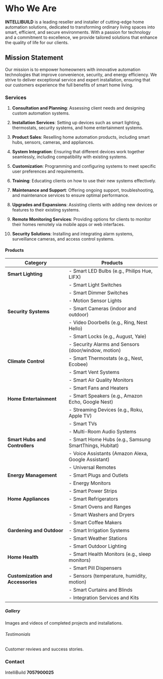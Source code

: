 # Who We Are

**INTELLIBUILD** is a leading reseller and installer of cutting-edge home automation solutions, dedicated to transforming ordinary living spaces into smart, efficient, and secure environments. With a passion for technology and a commitment to excellence, we provide tailored solutions that enhance the quality of life for our clients.


## Mission Statement

Our mission is to empower homeowners with innovative automation technologies that improve convenience, security, and energy efficiency. We strive to deliver exceptional service and expert installation, ensuring that our customers experience the full benefits of smart home living.

### Services

1. **Consultation and Planning**: Assessing client needs and designing custom automation systems.

2. **Installation Services**: Setting up devices such as smart lighting, thermostats, security systems, and home entertainment systems.

3. **Product Sales**: Reselling home automation products, including smart hubs, sensors, cameras, and appliances.

4. **System Integration**: Ensuring that different devices work together seamlessly, including compatibility with existing systems.

5. **Customization**: Programming and configuring systems to meet specific user preferences and requirements.

6. **Training**: Educating clients on how to use their new systems effectively.

7. **Maintenance and Support**: Offering ongoing support, troubleshooting, and maintenance services to ensure optimal performance.

8. **Upgrades and Expansions**: Assisting clients with adding new devices or features to their existing systems.

9. **Remote Monitoring Services**: Providing options for clients to monitor their homes remotely via mobile apps or web interfaces.

10. **Security Solutions**: Installing and integrating alarm systems, surveillance cameras, and access control systems.


#### Products


| **Category**               | **Products**                                                   |
|----------------------------|---------------------------------------------------------------|
| **Smart Lighting**         | - Smart LED Bulbs (e.g., Philips Hue, LIFX)                  |
|                            | - Smart Light Switches                                        |
|                            | - Smart Dimmer Switches                                       |
|                            | - Motion Sensor Lights                                        |
| **Security Systems**       | - Smart Cameras (indoor and outdoor)                          |
|                            | - Video Doorbells (e.g., Ring, Nest Hello)                   |
|                            | - Smart Locks (e.g., August, Yale)                           |
|                            | - Security Alarms and Sensors (door/window, motion)          |
| **Climate Control**        | - Smart Thermostats (e.g., Nest, Ecobee)                     |
|                            | - Smart Vent Systems                                          |
|                            | - Smart Air Quality Monitors                                  |
|                            | - Smart Fans and Heaters                                      |
| **Home Entertainment**     | - Smart Speakers (e.g., Amazon Echo, Google Nest)            |
|                            | - Streaming Devices (e.g., Roku, Apple TV)                   |
|                            | - Smart TVs                                                  |
|                            | - Multi-Room Audio Systems                                    |
| **Smart Hubs and Controllers** | - Smart Home Hubs (e.g., Samsung SmartThings, Hubitat)   |
|                            | - Voice Assistants (Amazon Alexa, Google Assistant)          |
|                            | - Universal Remotes                                          |
| **Energy Management**      | - Smart Plugs and Outlets                                    |
|                            | - Energy Monitors                                            |
|                            | - Smart Power Strips                                         |
| **Home Appliances**        | - Smart Refrigerators                                        |
|                            | - Smart Ovens and Ranges                                     |
|                            | - Smart Washers and Dryers                                    |
|                            | - Smart Coffee Makers                                         |
| **Gardening and Outdoor**  | - Smart Irrigation Systems                                    |
|                            | - Smart Weather Stations                                      |
|                            | - Smart Outdoor Lighting                                      |
| **Home Health**            | - Smart Health Monitors (e.g., sleep monitors)               |
|                            | - Smart Pill Dispensers                                       |
| **Customization and Accessories** | - Sensors (temperature, humidity, motion)                |
|                            | - Smart Curtains and Blinds                                   |
|                            | - Integration Services and Kits                                |



##### Gallery

Images and videos of completed projects and installations.

###### Testimonials
Customer reviews and success stories.

### Contact 
IntelliBuild
**7057900025**
